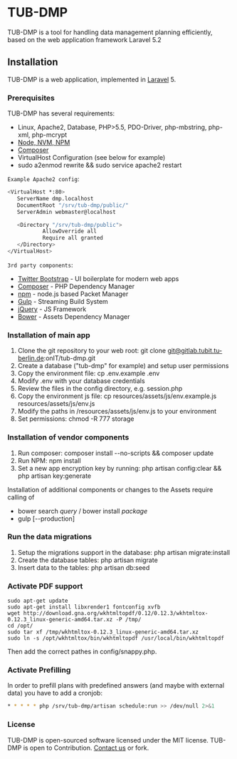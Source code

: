 # TUB-DMP

TUB-DMP is a tool for handling data management planning efficiently, based on the web application framework Laravel 5.2

## Installation

TUB-DMP is a web application, implemented in [Laravel] 5.

### Prerequisites
TUB-DMP has several requirements:
* Linux, Apache2, Database, PHP>5.5, PDO-Driver, php-mbstring, php-xml, php-mcrypt
* [Node, NVM, NPM](http://yoember.com/nodejs/the-best-way-to-install-node-js/)
* [Composer]
* VirtualHost Configuration (see below for example)
* sudo a2enmod rewrite && sudo service apache2 restart

`Example Apache2 config`:
 ```sh
<VirtualHost *:80>
    ServerName dmp.localhost
    DocumentRoot "/srv/tub-dmp/public/"
    ServerAdmin webmaster@localhost
 
    <Directory "/srv/tub-dmp/public">
            AllowOverride all
            Require all granted
    </Directory>
</VirtualHost>
```

`3rd party components`:
* [Twitter Bootstrap] - UI boilerplate for modern web apps
* [Composer] - PHP Dependency Manager
* [npm] - node.js based Packet Manager
* [Gulp] - Streaming Build System
* [jQuery] - JS Framework
* [Bower] - Assets Dependency Manager

### Installation of main app
1. Clone the git repository to your web root: git clone git@gitlab.tubit.tu-berlin.de:onIT/tub-dmp.git
2. Create a database ("tub-dmp" for example) and setup user permissions
3. Copy the environment file: cp .env.example .env
4. Modify .env with your database credentials
5. Review the files in the config directory, e.g. session.php
6. Copy the environment js file: cp resources/assets/js/env.example.js resources/assets/js/env.js
7. Modify the paths in /resources/assets/js/env.js to your environment
8. Set permissions: chmod -R 777 storage

### Installation of vendor components
1. Run composer: composer install --no-scripts && composer update
2. Run NPM: npm install
3. Set a new app encryption key by running: php artisan config:clear && php artisan key:generate

Installation of additional components or changes to the Assets require calling of
* bower search *query* / bower install *package*
* gulp [--production]

### Run the data migrations
1. Setup the migrations support in the database: php artisan migrate:install
2. Create the database tables: php artisan migrate
3. Insert data to the tables: php artisan db:seed

### Activate PDF support
```
sudo apt-get update
sudo apt-get install libxrender1 fontconfig xvfb
wget http://download.gna.org/wkhtmltopdf/0.12/0.12.3/wkhtmltox-0.12.3_linux-generic-amd64.tar.xz -P /tmp/
cd /opt/
sudo tar xf /tmp/wkhtmltox-0.12.3_linux-generic-amd64.tar.xz
sudo ln -s /opt/wkhtmltox/bin/wkhtmltopdf /usr/local/bin/wkhtmltopdf
```

Then add the correct pathes in config/snappy.php.

### Activate Prefilling
In order to prefill plans with predefined answers (and maybe with external data) you have to add a cronjob:
```sh
* * * * * php /srv/tub-dmp/artisan schedule:run >> /dev/null 2>&1
```
### License

TUB-DMP is open-sourced software licensed under the MIT license.
TUB-DMP is open to Contribution. [Contact us] or fork.



[//]: # (These are reference links used in the body of this note and get stripped out when the markdown processor does its job. There is no need to format nicely because it shouldn't be seen. Thanks SO - http://stackoverflow.com/questions/4823468/store-comments-in-markdown-syntax)


   [Contact us]: mailto:fabian.fuerste@tu-berlin.de
   [TUB-DMP]: <https://dmp.tu-berlin.de>
   [Gitlab]: <https://gitlab.tubit.tu-berlin.de/onIT/tub-dmp.git>
   [Laravel]: <http://www.laravel.com>
   [Composer]: <http://getcomposer.org>
   [Ace Editor]: <http://ace.ajax.org>
   [node.js]: <http://nodejs.org>
   [Twitter Bootstrap]: <http://twitter.github.com/bootstrap/>
   [jQuery]: <http://jquery.com>
   [Gulp]: <http://gulpjs.com>
   [Bower]: <https://bower.io/>
   [npm]: <https://www.npmjs.com/>
